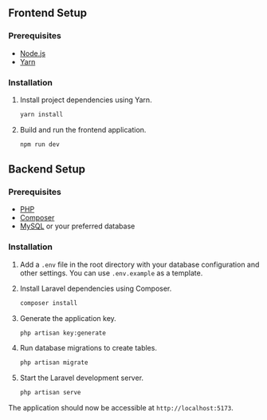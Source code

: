 ## Frontend Setup

### Prerequisites
- [Node.js](https://nodejs.org/)
- [Yarn](https://yarnpkg.com/)

### Installation
1. Install project dependencies using Yarn.
    ```bash
    yarn install
    ```

2. Build and run the frontend application.
    ```bash
    npm run dev
    ```

## Backend Setup

### Prerequisites
- [PHP](https://www.php.net/)
- [Composer](https://getcomposer.org/)
- [MySQL](https://www.mysql.com/) or your preferred database

### Installation
1. Add a `.env` file in the root directory with your database configuration and other settings. You can use `.env.example` as a template.
   
2. Install Laravel dependencies using Composer.
    ```bash
    composer install
    ```

3. Generate the application key.
    ```bash
    php artisan key:generate
    ```

4. Run database migrations to create tables.
    ```bash
    php artisan migrate
    ```

5. Start the Laravel development server.
    ```bash
    php artisan serve
    ```

The application should now be accessible at `http://localhost:5173`.

